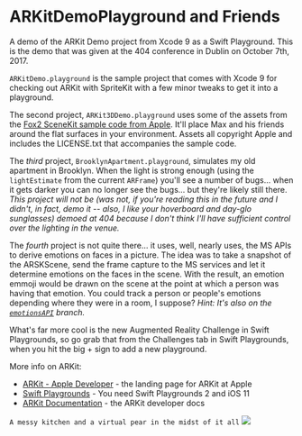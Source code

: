 # ARKitDemoPlayground and Friends

A demo of the ARKit Demo project from Xcode 9 as a Swift Playground. This is the demo that was given at the 404 conference in Dublin on October 7th, 2017.

`ARKitDemo.playground` is the sample project that comes with Xcode 9 for checking out ARKit with SpriteKit with a few minor tweaks to get it into a playground.

The second project, `ARKit3DDemo.playground` uses some of the assets from the [Fox2 SceneKit sample code from Apple](https://developer.apple.com/library/content/samplecode/scenekit-2017/Introduction/Intro.html). It'll place Max and his friends around the flat surfaces in your environment. Assets all copyright Apple and includes the LICENSE.txt that accompanies the sample code.

The *third* project, `BrooklynApartment.playground`, simulates my old apartment in Brooklyn. When the light is strong enough (using the `lightEstimate` from the current `ARFrame`) you'll see a number of bugs... when it gets darker you can no longer see the bugs... but they're likely still there. *This project will not be (was not, if you're reading this in the future and I didn't, in fact, demo it -- also, I like your hoverboard and day-glo sunglasses) demoed at 404 because I don't think I'll have sufficient control over the lighting in the venue.*

The *fourth* project is not quite there... it uses, well, nearly uses, the MS APIs to derive emotions on faces in a picture. The idea was to take a snapshot of the ARSKScene, send the frame capture to the MS services and let it determine emotions on the faces in the scene. With the result, an emotion emmoji would be drawn on the scene at the point at which a person was having that emotion. You could track a person or people's emotions depending where they were in a room, I suppose? *Hint: It's also on the [`emotionsAPI`](https://github.com/mhanlon/ARKitDemoPlayground/tree/emotionsAPI) branch.* 

What's far more cool is the new Augmented Reality Challenge in Swift Playgrounds, so go grab that from the Challenges tab in Swift Playgrounds, when you hit the big + sign to add a new playground.

More info on ARKit:
* [ARKit - Apple Developer](https://developer.apple.com/arkit/) - the landing page for ARKit at Apple
* [Swift Playgrounds](https://www.apple.com/swift/playgrounds/) - You need Swift Playgrounds 2 and iOS 11
* [ARKit Documentation](https://developer.apple.com/documentation/arkit) - the ARKit developer docs



`A messy kitchen and a virtual pear in the midst of it all`
![](http://www.wickedpearprogramming.com/w/wp-content/uploads/2017/09/pear-arkit-1.png)

